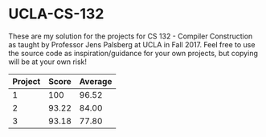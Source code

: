 # UCLA-CS-132

These are my solution for the projects for CS 132 - Compiler Construction as taught by Professor Jens Palsberg at UCLA in Fall 2017. Feel free to use the source code as inspiration/guidance for your own projects, but copying will be at your own risk!

Project | Score | Average
---- | ---- | ----
1 | 100 | 96.52
2 | 93.22| 84.00
3 | 93.18| 77.80
